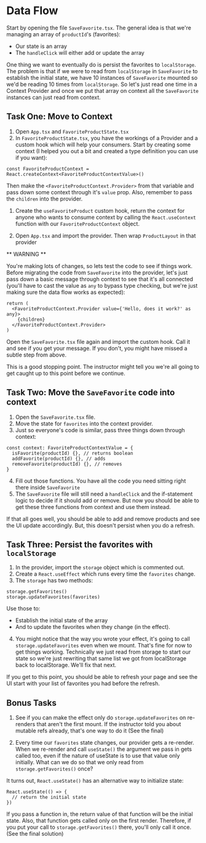 # Data Flow

Start by opening the file `SaveFavorite.tsx`. The general idea is that we're managing an array of `productId`'s (favorites):

- Our state is an array
- The `handleClick` will either add or update the array

One thing we want to eventually do is persist the favorites to `localStorage`. The problem is that if we were to read from `localStorage` in `SaveFavorite` to establish the initial state, we have 10 instances of `SaveFavorite` mounted so we'd be reading 10 times from `localStorage`. So let's just read one time in a Context Provider and once we put that array on context all the `SaveFavorite` instances can just read from context.

## Task One: Move to Context

1. Open `App.tsx` and `FavoriteProductState.tsx`
2. In `FavoriteProductState.tsx`, you have the workings of a Provider and a custom hook which will help your consumers. Start by creating some context (I helped you out a bit and created a type definition you can use if you want):

```tsx
const FavoriteProductContext = React.createContext<FavoriteProductContextValue>()
```

Then make the `<FavoriteProductContext.Provider>` from that variable and pass down some context through it's `value` prop. Also, remember to pass the `children` into the provider.

1. Create the `useFavoriteProduct` custom hook, return the context for anyone who wants to consume context by calling the `React.useContext` function with our `FavoriteProductContext` object.

2. Open `App.tsx` and import the provider. Then wrap `ProductLayout` in that provider

** WARNING **

You're making lots of changes, so lets test the code to see if things work. Before migrating the code from `SaveFavorite` into the provider, let's just pass down a basic message through context to see that it's all connected (you'll have to cast the value as `any` to bypass type checking, but we're just making sure the data flow works as expected):

```tsx
return (
  <FavoriteProductContext.Provider value={'Hello, does it work?' as any}>
    {children}
  </FavoriteProductContext.Provider>
)
```

Open the `SaveFavorite.tsx` file again and import the custom hook. Call it and see if you get your message. If you don't, you might have missed a subtle step from above.

This is a good stopping point. The instructor might tell you we're all going to get caught up to this point before we continue.

## Task Two: Move the `SaveFavorite` code into context

1. Open the `SaveFavorite.tsx` file.
2. Move the state for `favorites` into the context provider.
3. Just so everyone's code is similar, pass three things down through context:

```tsx
const context: FavoriteProductContextValue = {
  isFavorite(productId) {}, // returns boolean
  addFavorite(productId) {}, // adds
  removeFavorite(productId) {}, // removes
}
```

4. Fill out those functions. You have all the code you need sitting right there inside `SaveFavorite`
5. The `SaveFavorite` file will still need a `handleClick` and the if-statement logic to decide if it should add or remove. But now you should be able to get these three functions from context and use them instead.

If that all goes well, you should be able to add and remove products and see the UI update accordingly. But, this doesn't persist when you do a refresh.

## Task Three: Persist the favorites with `localStorage`

1. In the provider, import the `storage` object which is commented out.
2. Create a `React.useEffect` which runs every time the `favorites` change.
3. The `storage` has two methods:

```tsx
storage.getFavorites()
storage.updateFavorites(favorites)
```

Use those to:

- Establish the initial state of the array
- And to update the favorites when they change (in the effect).

4. You might notice that the way you wrote your effect, it's going to call `storage.updateFavorites` even when we mount. That's fine for now to get things working. Technically we just read from storage to start our state so we're just rewriting that same list we got from localStorage back to localStorage. We'll fix that next.

If you get to this point, you should be able to refresh your page and see the UI start with your list of favorites you had before the refresh.

## Bonus Tasks

1. See if you can make the effect only do `storage.updateFavorites` on re-renders that aren't the first mount. If the instructor told you about mutable refs already, that's one way to do it (See the final)

2. Every time our `favorites` state changes, our provider gets a re-render. When we re-render and call `useState()` the argument we pass in gets called too, even if the nature of useState is to use that value only initially. What can we do so that we only read from `storage.getFavorites()` once?

It turns out, `React.useState()` has an alternative way to initialize state:

```tsx
React.useState(() => {
  // return the initial state
})
```

If you pass a function in, the return value of that function will be the initial state. Also, that function gets called only on the first render. Therefore, if you put your call to `storage.getFavorites()` there, you'll only call it once. (See the final solution)
